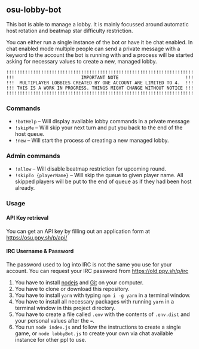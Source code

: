 ## osu-lobby-bot
This bot is able to manage a lobby. It is mainly focussed around automatic host rotation and beatmap star difficulty restriction.

You can either run a single instance of the bot or have it be chat enabled. In chat enabled mode multiple people can send a private message with a keyword to the account the bot is running with and a process will be started asking for necessary values to create a new, managed lobby.

```
!!!!!!!!!!!!!!!!!!!!!!!!!!!!!!!!!!!!!!!!!!!!!!!!!!!!!!!!!!!!!!!!!!!!!!
!!!                         IMPORTANT NOTE                         !!!
!!!  MULTIPLAYER LOBBIES CREATED BY ONE ACCOUNT ARE LIMITED TO 4.  !!!
!!! THIS IS A WORK IN PROGRESS. THINGS MIGHT CHANGE WITHOUT NOTICE !!!
!!!!!!!!!!!!!!!!!!!!!!!!!!!!!!!!!!!!!!!!!!!!!!!!!!!!!!!!!!!!!!!!!!!!!!
```

### Commands
- `!botHelp` – Will display available lobby commands in a private message
- `!skipMe` – Will skip your next turn and put you back to the end of the host queue.
- `!new` – Will start the process of creating a new managed lobby.

### Admin commands
- `!allow` – Will disable beatmap restriction for upcoming round.
- `!skipTo {playerName}` – Will skip the queue to given player name. All skipped players will be put to the end of queue as if they had been host already.

### Usage

#### API Key retrieval
You can get an API key by filling out an application form at https://osu.ppy.sh/p/api/

#### IRC Username & Password
The password used to log into IRC is not the same you use for your account. You can request your IRC password from https://old.ppy.sh/p/irc

1. You have to install [nodejs](https://nodejs.org/) and [Git](https://git-scm.com/) on your computer.
2. You have to clone or download this repository.
3. You have to install `yarn` with typing `npm i -g yarn` in a terminal window.
4. You have to install all necessary packages with running `yarn` in a terminal window in this project directory.
5. You have to create a file called `.env` with the contents of `.env.dist` and your personal values after the `=`.
6. You run `node index.js` and follow the instructions to create a single game, or `node lobbyBot.js` to create your own via chat available instance for other ppl to use.
